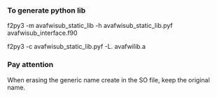 ### To generate python lib

f2py3 -m avafwisub_static_lib -h avafwisub_static_lib.pyf avafwisub_interface.f90

f2py3 -c avafwisub_static_lib.pyf -L. avafwilib.a

### Pay attention

When erasing the generic name create in the SO file, keep the original name.